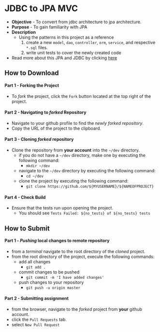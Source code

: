 # JDBC to JPA MVC

* **Objective** - To convert from jdbc architecture to jpa architecture.
* **Purpose** - To gain familiarity with JPA
* **Description**
  * Using the patterns in this project as a reference
    1. create a new `model`, `dao`, `controller`, `orm`, `service`, and respective `*.sql` files.
    2. write unit tests to cover the newly created code
* Read more about this JPA and JDBC by clicking [here](https://curriculeon.github.io/maven.jpa_convert-from-jdbc/)





## How to Download

#### Part 1 - Forking the Project
* To _fork_ the project, click the `Fork` button located at the top right of the project.


#### Part 2 - Navigating to _forked_ Repository
* Navigate to your github profile to find the _newly forked repository_.
* Copy the URL of the project to the clipboard.

#### Part 3 - Cloning _forked_ repository
* Clone the repository from **your account** into the `~/dev` directory.
  * if you do not have a `~/dev` directory, make one by executing the following command:
    * `mkdir ~/dev`
  * navigate to the `~/dev` directory by executing the following command:
    * `cd ~/dev`
  * clone the project by executing the following command:
    * `git clone https://github.com/${MYUSERNAME}/${NAMEOFPROJECT}`

#### Part 4 - Check Build
* Ensure that the tests run upon opening the project.
    * You should see `Tests Failed: ${no_tests} of ${no_tests} tests`







## How to Submit

#### Part 1 -  _Pushing_ local changes to remote repository
* from a _terminal_ navigate to the root directory of the _cloned_ project.
* from the root directory of the project, execute the following commands:
    * add all changes
      * `git add .`
    * commit changes to be pushed
      * `git commit -m 'I have added changes'`
    * push changes to your repository
      * `git push -u origin master`

#### Part 2 - Submitting assignment
* from the browser, navigate to the _forked_ project from **your** github account.
* click the `Pull Requests` tab.
* select `New Pull Request`
